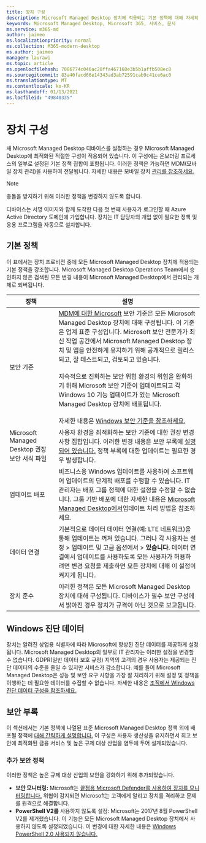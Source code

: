 ```yaml
---
title: 장치 구성
description: Microsoft Managed Desktop 장치에 적용되는 기본 정책에 대해 자세히 알아보습니다.
keywords: Microsoft Managed Desktop, Microsoft 365, 서비스, 문서
ms.service: m365-md
author: jaimeo
ms.localizationpriority: normal
ms.collection: M365-modern-desktop
ms.author: jaimeo
manager: laurawi
ms.topic: article
ms.openlocfilehash: 7086774c046ac28ffa467168e3b5b1affb508ec8
ms.sourcegitcommit: 83a40facd66e14343ad3ab72591cab9c41ce6ac0
ms.translationtype: MT
ms.contentlocale: ko-KR
ms.lasthandoff: 01/13/2021
ms.locfileid: "49840335"
---
```

# <a name="device-configuration"></a>장치 구성


<!--This topic is the target for a "Learn more" link in the Enterprise Agreement (aka.ms/dev-config); do not delete.-->

<!-- Device configuration and Security Addendum-->

새 Microsoft Managed Desktop 디바이스를 설정하는 경우 Microsoft Managed Desktop에 최적화된 적절한 구성이 적용되어 있습니다. 이 구성에는 온보더링 프로세스의 일부로 설정된 기본 정책 집합이 포함됩니다. 이러한 정책은 가능하면 MDM(모바일 장치 관리)을 사용하여 전달됩니다. 자세한 내용은 모바일 장치 [관리를 참조하세요.](https://docs.microsoft.com/windows/client-management/mdm/) 

>[!NOTE]
>충돌을 방지하기 위해 이러한 정책을 변경하지 않도록 합니다.

디바이스는 서명 이미지와 함께 도착한 다음 첫 번째 사용자가 로그인할 때 Azure Active Directory 도메인에 가입합니다. 장치는 IT 담당자의 개입 없이 필요한 정책 및 응용 프로그램을 자동으로 설치합니다.

## <a name="default-policies"></a>기본 정책

이 표에서는 장치 프로비전 중에 모든 Microsoft Managed Desktop 장치에 적용되는 기본 정책을 강조합니다. Microsoft Managed Desktop Operations Team에서 승인하지 않은 검색된 모든 변경 내용이 Microsoft Managed Desktop에서 관리되는 개체로 되버됩니다.

정책 | 설명
--- | ---
보안 기준 | [MDM에 대한 Microsoft](https://docs.microsoft.com/windows/device-security/windows-security-baselines) 보안 기준은 모든 Microsoft Managed Desktop 장치에 대해 구성됩니다. 이 기준은 업계 표준 구성입니다. Microsoft 보안 전문가가 최신 작업 공간에서 Microsoft Managed Desktop 장치 및 앱을 안전하게 유지하기 위해 공개적으로 릴리스되고, 잘 테스트되고, 검토되고 있습니다. <br><br>지속적으로 진화하는 보안 위협 환경의 위협을 완화하기 위해 Microsoft 보안 기준이 업데이트되고 각 Windows 10 기능 업데이트가 있는 Microsoft Managed Desktop 장치에 배포됩니다.<br><br>자세한 내용은 [Windows 보안 기준을 참조하세요.](https://docs.microsoft.com/windows/security/threat-protection/windows-security-baselines)
Microsoft Managed Desktop 권장 보안 서식 파일 | 사용자 환경을 최적화하는 보안 기준에 대한 권장 변경 사항 집합입니다.  이러한 변경 내용은 보안 부록에 [설명되어 있습니다.](#security-addendum) 정책 부록에 대한 업데이트는 필요한 경우 발생합니다.  
업데이트 배포 | 비즈니스용 Windows 업데이트를 사용하여 소프트웨어 업데이트의 단계적 배포를 수행할 수 있습니다. IT 관리자는 배포 그룹 정책에 대한 설정을 수정할 수 없습니다. 그룹 기반 배포에 대한 자세한 내용은 [Microsoft Managed Desktop에서](updates.md)업데이트 처리 방법을 참조하세요.
데이터 연결 | 기본적으로 데이터 데이터 연결(예: LTE 네트워크)을 통해 업데이트는 꺼져 있습니다. 그러나 각 사용자는 설정 > 업데이트 및 고급 옵션에서 > **있습니다.** 데이터 연결에서 업데이트를 사용하도록 모든 사용자가 허용하려면 변경 [](../working-with-managed-desktop/admin-support.md)요청을 제출하면 모든 장치에 대해 이 설정이 켜지게 됩니다.
| 장치 준수 | 이러한 정책은 모든 Microsoft Managed Desktop 장치에 대해 구성됩니다. 디바이스가 필수 보안 구성에서 밝아진 경우 장치가 규격이 아닌 것으로 보고됩니다.

## <a name="windows-diagnostic-data"></a>Windows 진단 데이터

 장치는 알려진 상업용 식별자에 따라 Microsoft에 향상된 진단 데이터를 제공하게 설정됩니다. Microsoft Managed Desktop의 일부로 IT 관리자는 이러한 설정을 변경할 수 없습니다. GDPR(일반 데이터 보호 규정) 지역의 고객의 경우 사용자는 제공되는 진단 데이터의 수준을 줄일 수 있지만 서비스가 감소합니다. 예를 들어 Microsoft Managed Desktop은 성능 및 보안 요구 사항을 가장 잘 처리하기 위해 설정 및 정책을 이행하는 데 필요한 데이터를 수집할 수 없습니다. 자세한 내용은 [조직에서 Windows 진단 데이터 구성을 참조하세요.](https://docs.microsoft.com/windows/privacy/configure-windows-diagnostic-data-in-your-organization#enhanced-level)

## <a name="security-addendum"></a>보안 부록

 이 섹션에서는 기본 정책에 나열된 표준 Microsoft Managed Desktop 정책 외에 배포될 정책에 [대해 간략하게 설명합니다.](#default-policies) 이 구성은 사용자 생산성을 유지하면서 최고 보안에 최적화된 금융 서비스 및 높은 규제 대상 산업을 염두에 두어 설계되었습니다.

 ### <a name="additional-security-policies"></a>추가 보안 정책

 이러한 정책은 높은 규제 대상 산업의 보안을 강화하기 위해 추가되었습니다. 
 - **보안 모니터링:** Microsoft는 [끝점용 Microsoft Defender를 사용하여 장치를 모니터링합니다.](https://docs.microsoft.com/windows/security/threat-protection/windows-defender-atp/windows-defender-advanced-threat-protection) 위협이 감지되면 Microsoft는 고객에게 알리고 장치를 격리하고 문제를 원격으로 해결합니다. 
 - **PowerShell V2를** 사용하지 않도록 설정: Microsoft는 2017년 8월 PowerShell V2를 제거했습니다. 이 기능은 모든 Microsoft Managed Desktop 장치에서 사용하지 않도록 설정되었습니다. 이 변경에 대한 자세한 내용은 [Windows PowerShell 2.0 사용되지 않습니다.](https://devblogs.microsoft.com/powershell/windows-powershell-2-0-deprecation/)

